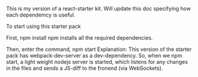 This is my version of a react-starter kit.
Will update this doc specifying how each dependemcy is useful.


To start using this starter pack 

First, npm install
  npm installs all the required dependencies.

Then, enter the command, npm start
  Explanation: This version of the starter pack has webpack-dev-server as a dev-dependency. So, when we npm start, a light weight nodejs server is started, which listens for any changes in the files and sends a JS-diff to the fronend (via WebSockets).



